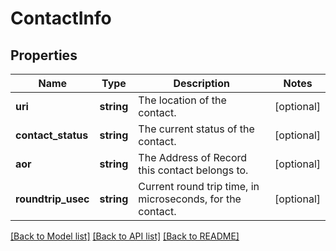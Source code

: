 # ContactInfo

## Properties
Name | Type | Description | Notes
------------ | ------------- | ------------- | -------------
**uri** | **string** | The location of the contact. | [optional] 
**contact_status** | **string** | The current status of the contact. | [optional] 
**aor** | **string** | The Address of Record this contact belongs to. | [optional] 
**roundtrip_usec** | **string** | Current round trip time, in microseconds, for the contact. | [optional] 

[[Back to Model list]](../README.md#documentation-for-models) [[Back to API list]](../README.md#documentation-for-api-endpoints) [[Back to README]](../README.md)


